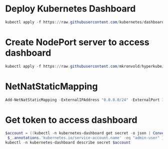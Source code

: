 # Deploy Kubernetes Dashboard

```powershell
kubectl apply -f https://raw.githubusercontent.com/kubernetes/dashboard/v2.3.1/aio/deploy/recommended.yaml
```

# Create NodePort server to access dashboard

```powershell
kubectl apply -f https://raw.githubusercontent.com/mkronvold/hyperkube/main/k8s/kubernetes-dashboard/kubernetes-dashboard-service-np.yaml
```

# NetNatStaticMapping

```powershell
Add-NetNatStaticMapping -ExternalIPAddress "0.0.0.0/24" -ExternalPort 30002 -Protocol TCP -InternalIPAddress "10.10.0.10" -InternalPort 30002 -NatName KubeNatNet
```

# Get token to access dashboard

```powershell
$account = ((kubectl -n kubernetes-dashboard get secret -o json | ConvertFrom-Json).items.metadata | where {
 $_.annotations.'kubernetes.io/service-account.name' -eq "admin-user" }).name
kubectl -n kubernetes-dashboard describe secret $account
```